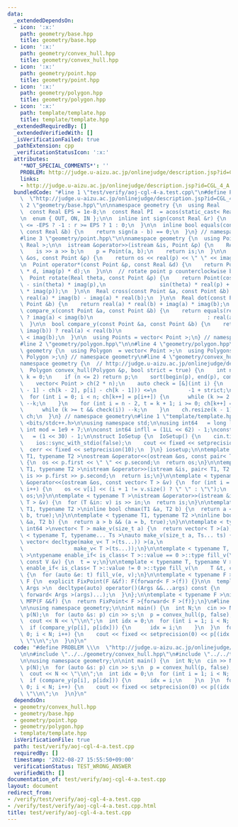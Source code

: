 ```yaml
---
data:
  _extendedDependsOn:
  - icon: ':x:'
    path: geometry/base.hpp
    title: geometry/base.hpp
  - icon: ':x:'
    path: geometry/convex_hull.hpp
    title: geometry/convex_hull.hpp
  - icon: ':x:'
    path: geometry/point.hpp
    title: geometry/point.hpp
  - icon: ':x:'
    path: geometry/polygon.hpp
    title: geometry/polygon.hpp
  - icon: ':x:'
    path: template/template.hpp
    title: template/template.hpp
  _extendedRequiredBy: []
  _extendedVerifiedWith: []
  _isVerificationFailed: true
  _pathExtension: cpp
  _verificationStatusIcon: ':x:'
  attributes:
    '*NOT_SPECIAL_COMMENTS*': ''
    PROBLEM: http://judge.u-aizu.ac.jp/onlinejudge/description.jsp?id=CGL_4_A
    links:
    - http://judge.u-aizu.ac.jp/onlinejudge/description.jsp?id=CGL_4_A
  bundledCode: "#line 1 \"test/verify/aoj-cgl-4-a.test.cpp\"\n#define PROBLEM \\\n\
    \  \"http://judge.u-aizu.ac.jp/onlinejudge/description.jsp?id=CGL_4_A\"\n\n#line\
    \ 2 \"geometry/base.hpp\"\n\nnamespace geometry {\n  using Real     = double;\n\
    \  const Real EPS = 1e-8;\n  const Real PI  = acos(static_cast< Real >(-1));\n\
    \n  enum { OUT, ON, IN };\n\n  inline int sign(const Real &r) {\n    return r\
    \ <= -EPS ? -1 : r >= EPS ? 1 : 0;\n  }\n\n  inline bool equals(const Real &a,\
    \ const Real &b) {\n    return sign(a - b) == 0;\n  }\n} // namespace geometry\n\
    #line 3 \"geometry/point.hpp\"\n\nnamespace geometry {\n  using Point = complex<\
    \ Real >;\n\n  istream &operator>>(istream &is, Point &p) {\n    Real a, b;\n\
    \    is >> a >> b;\n    p = Point(a, b);\n    return is;\n  }\n\n  ostream &operator<<(ostream\
    \ &os, const Point &p) {\n    return os << real(p) << \" \" << imag(p);\n  }\n\
    \n  Point operator*(const Point &p, const Real &d) {\n    return Point(real(p)\
    \ * d, imag(p) * d);\n  }\n\n  // rotate point p counterclockwise by theta rad\n\
    \  Point rotate(Real theta, const Point &p) {\n    return Point(cos(theta) * real(p)\
    \ - sin(theta) * imag(p),\n                 sin(theta) * real(p) + cos(theta)\
    \ * imag(p));\n  }\n\n  Real cross(const Point &a, const Point &b) {\n    return\
    \ real(a) * imag(b) - imag(a) * real(b);\n  }\n\n  Real dot(const Point &a, const\
    \ Point &b) {\n    return real(a) * real(b) + imag(a) * imag(b);\n  }\n\n  bool\
    \ compare_x(const Point &a, const Point &b) {\n    return equals(real(a), real(b))\
    \ ? imag(a) < imag(b)\n                                    : real(a) < real(b);\n\
    \  }\n\n  bool compare_y(const Point &a, const Point &b) {\n    return equals(imag(a),\
    \ imag(b)) ? real(a) < real(b)\n                                    : imag(a)\
    \ < imag(b);\n  }\n\n  using Points = vector< Point >;\n} // namespace geometry\n\
    #line 2 \"geometry/polygon.hpp\"\n\n#line 4 \"geometry/polygon.hpp\"\n\nnamespace\
    \ geometry {\n  using Polygon  = vector< Point >;\n  using Polygons = vector<\
    \ Polygon >;\n} // namespace geometry\n#line 4 \"geometry/convex_hull.hpp\"\n\n\
    namespace geometry {\n  // http://judge.u-aizu.ac.jp/onlinejudge/description.jsp?id=CGL_4_A\n\
    \  Polygon convex_hull(Polygon &p, bool strict = true) {\n    int n = (int)p.size(),\
    \ k = 0;\n    if (n <= 2) return p;\n    sort(begin(p), end(p), compare_x);\n\
    \    vector< Point > ch(2 * n);\n    auto check = [&](int i) {\n      return sign(cross(ch[k\
    \ - 1] - ch[k - 2], p[i] - ch[k - 1])) <=\n          -1 + strict;\n    };\n  \
    \  for (int i = 0; i < n; ch[k++] = p[i++]) {\n      while (k >= 2 && check(i))\
    \ --k;\n    }\n    for (int i = n - 2, t = k + 1; i >= 0; ch[k++] = p[i--]) {\n\
    \      while (k >= t && check(i)) --k;\n    }\n    ch.resize(k - 1);\n    return\
    \ ch;\n  }\n} // namespace geometry\n#line 1 \"template/template.hpp\"\n#include\
    \ <bits/stdc++.h>\n\nusing namespace std;\n\nusing int64   = long long;\nconst\
    \ int mod = 1e9 + 7;\n\nconst int64 infll = (1LL << 62) - 1;\nconst int inf  \
    \   = (1 << 30) - 1;\n\nstruct IoSetup {\n  IoSetup() {\n    cin.tie(nullptr);\n\
    \    ios::sync_with_stdio(false);\n    cout << fixed << setprecision(10);\n  \
    \  cerr << fixed << setprecision(10);\n  }\n} iosetup;\n\ntemplate < typename\
    \ T1, typename T2 >\nostream &operator<<(ostream &os, const pair< T1, T2 > &p)\
    \ {\n  os << p.first << \" \" << p.second;\n  return os;\n}\n\ntemplate < typename\
    \ T1, typename T2 >\nistream &operator>>(istream &is, pair< T1, T2 > &p) {\n \
    \ is >> p.first >> p.second;\n  return is;\n}\n\ntemplate < typename T >\nostream\
    \ &operator<<(ostream &os, const vector< T > &v) {\n  for (int i = 0; i < (int)v.size();\
    \ i++) {\n    os << v[i] << (i + 1 != v.size() ? \" \" : \"\");\n  }\n  return\
    \ os;\n}\n\ntemplate < typename T >\nistream &operator>>(istream &is, vector<\
    \ T > &v) {\n  for (T &in: v) is >> in;\n  return is;\n}\n\ntemplate < typename\
    \ T1, typename T2 >\ninline bool chmax(T1 &a, T2 b) {\n  return a < b && (a =\
    \ b, true);\n}\n\ntemplate < typename T1, typename T2 >\ninline bool chmin(T1\
    \ &a, T2 b) {\n  return a > b && (a = b, true);\n}\n\ntemplate < typename T =\
    \ int64 >\nvector< T > make_v(size_t a) {\n  return vector< T >(a);\n}\n\ntemplate\
    \ < typename T, typename... Ts >\nauto make_v(size_t a, Ts... ts) {\n  return\
    \ vector< decltype(make_v< T >(ts...)) >(a,\n                                \
    \                make_v< T >(ts...));\n}\n\ntemplate < typename T, typename V\
    \ >\ntypename enable_if< is_class< T >::value == 0 >::type fill_v(\n    T &t,\
    \ const V &v) {\n  t = v;\n}\n\ntemplate < typename T, typename V >\ntypename\
    \ enable_if< is_class< T >::value != 0 >::type fill_v(\n    T &t, const V &v)\
    \ {\n  for (auto &e: t) fill_v(e, v);\n}\n\ntemplate < typename F >\nstruct FixPoint:\
    \ F {\n  explicit FixPoint(F &&f): F(forward< F >(f)) {}\n\n  template < typename...\
    \ Args >\n  decltype(auto) operator()(Args &&...args) const {\n    return F::operator()(*this,\
    \ forward< Args >(args)...);\n  }\n};\n\ntemplate < typename F >\ninline decltype(auto)\
    \ MFP(F &&f) {\n  return FixPoint< F >{forward< F >(f)};\n}\n#line 6 \"test/verify/aoj-cgl-4-a.test.cpp\"\
    \n\nusing namespace geometry;\n\nint main() {\n  int N;\n  cin >> N;\n  Polygon\
    \ p(N);\n  for (auto &s: p) cin >> s;\n  p = convex_hull(p, false);\n  N = (int)p.size();\n\
    \  cout << N << \"\\n\";\n  int idx = 0;\n  for (int i = 1; i < N; i++) {\n  \
    \  if (compare_y(p[i], p[idx])) {\n      idx = i;\n    }\n  }\n  for (int i =\
    \ 0; i < N; i++) {\n    cout << fixed << setprecision(0) << p[(idx + i) % N] <<\
    \ \"\\n\";\n  }\n}\n"
  code: "#define PROBLEM \\\n  \"http://judge.u-aizu.ac.jp/onlinejudge/description.jsp?id=CGL_4_A\"\
    \n\n#include \"../../geometry/convex_hull.hpp\"\n#include \"../../template/template.hpp\"\
    \n\nusing namespace geometry;\n\nint main() {\n  int N;\n  cin >> N;\n  Polygon\
    \ p(N);\n  for (auto &s: p) cin >> s;\n  p = convex_hull(p, false);\n  N = (int)p.size();\n\
    \  cout << N << \"\\n\";\n  int idx = 0;\n  for (int i = 1; i < N; i++) {\n  \
    \  if (compare_y(p[i], p[idx])) {\n      idx = i;\n    }\n  }\n  for (int i =\
    \ 0; i < N; i++) {\n    cout << fixed << setprecision(0) << p[(idx + i) % N] <<\
    \ \"\\n\";\n  }\n}\n"
  dependsOn:
  - geometry/convex_hull.hpp
  - geometry/base.hpp
  - geometry/point.hpp
  - geometry/polygon.hpp
  - template/template.hpp
  isVerificationFile: true
  path: test/verify/aoj-cgl-4-a.test.cpp
  requiredBy: []
  timestamp: '2022-08-27 15:55:50+09:00'
  verificationStatus: TEST_WRONG_ANSWER
  verifiedWith: []
documentation_of: test/verify/aoj-cgl-4-a.test.cpp
layout: document
redirect_from:
- /verify/test/verify/aoj-cgl-4-a.test.cpp
- /verify/test/verify/aoj-cgl-4-a.test.cpp.html
title: test/verify/aoj-cgl-4-a.test.cpp
---
```

